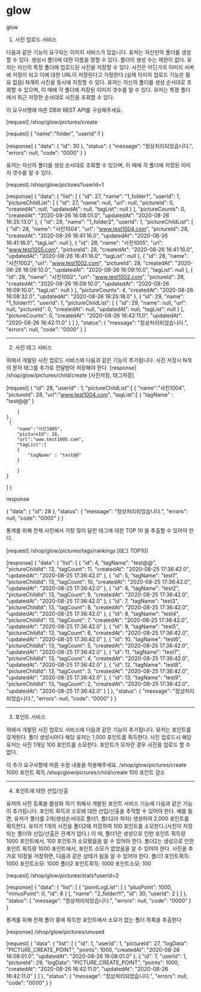 # glow
glow

1. 사진 업로드 서비스

다음과 같은 기능이 요구되는 이미지 서비스가 있습니다.
유저는 자신만의 폴더를 생성할 수 있다.
생성시 폴더에 대한 이름을 정할 수 있다.
폴더의 생성 수는 제한이 없다.
유저는 자신의 특정 폴더에 업로드된 사진을 저장할 수 있다.
사진은 어딘가의 이미지 서버에 저장이 되고 이에 대한 URL이 저장된다고 가정한다.(실제 이미지 업로드 기능은 필요 없음)
N개의 사진을 동시에 저장할 수 있다.
유저는 자신의 폴더를 생성 순서대로 조회할 수 있으며, 이 때에 각 폴더에 저장된 이미지 갯수를 알 수 있다.
유저는 특정 폴더에서 최근 저장한 순서대로 사진을 조회할 수 있다.

이 요구사항에 따른 DB와 REST API를 구성해주세요.

[request]
/shop/glow/pictures/create

[request]
{
    "name":"folder",
    "userId":1
}

[response]
{
    "data": {
        "id": 30
    },
    "status": {
        "message": "정상처리되었습니다.",
        "errors": null,
        "code": "0000"
    }
}

유저는 자신의 폴더를 생성 순서대로 조회할 수 있으며, 이 때에 각 폴더에 저장된 이미지 갯수를 알 수 있다.

[request]
/shop/glow/pictures?userId=1

[response]
{
    "data": {
        "list": [
            {
                "id": 27,
                "name": "1_folder1",
                "userId": 1,
                "pictureChildList": [
                    {
                        "id": 27,
                        "name": null,
                        "url": null,
                        "pictureId": 0,
                        "createdAt": null,
                        "updatedAt": null,
                        "tagList": null
                    }
                ],
                "pictureCounts": 0,
                "createdAt": "2020-08-26 16:08:01.0",
                "updatedAt": "2020-08-26 16:25:13.0"
            },
            {
                "id": 28,
                "name": "1_folder2",
                "userId": 1,
                "pictureChildList": [
                    {
                        "id": 28,
                        "name": "사진1004",
                        "url": "www.test1004.com",
                        "pictureId": 28,
                        "createdAt": "2020-08-26 16:41:16.0",
                        "updatedAt": "2020-08-26 16:41:16.0",
                        "tagList": null
                    },
                    {
                        "id": 28,
                        "name": "사진1005",
                        "url": "www.test1005.com",
                        "pictureId": 28,
                        "createdAt": "2020-08-26 16:41:16.0",
                        "updatedAt": "2020-08-26 16:41:16.0",
                        "tagList": null
                    },
                    {
                        "id": 28,
                        "name": "사진1002",
                        "url": "www.test1002.com",
                        "pictureId": 28,
                        "createdAt": "2020-08-26 16:09:10.0",
                        "updatedAt": "2020-08-26 16:09:10.0",
                        "tagList": null
                    },
                    {
                        "id": 28,
                        "name": "사진1002",
                        "url": "www.test1002.com",
                        "pictureId": 28,
                        "createdAt": "2020-08-26 16:09:10.0",
                        "updatedAt": "2020-08-26 16:09:10.0",
                        "tagList": null
                    }
                ],
                "pictureCounts": 4,
                "createdAt": "2020-08-26 16:08:32.0",
                "updatedAt": "2020-08-26 16:25:18.0"
            },
            {
                "id": 29,
                "name": "1_folder!!!",
                "userId": 1,
                "pictureChildList": [
                    {
                        "id": 29,
                        "name": null,
                        "url": null,
                        "pictureId": 0,
                        "createdAt": null,
                        "updatedAt": null,
                        "tagList": null
                    }
                ],
                "pictureCounts": 0,
                "createdAt": "2020-08-26 16:42:11.0",
                "updatedAt": "2020-08-26 16:42:11.0"
            }
        ]
    },
    "status": {
        "message": "정상처리되었습니다.",
        "errors": null,
        "code": "0000"
    }
}

----------------------------------------------------------------------------------------------------------------------------------------------

2. 사진 태그 서비스

위에서 개발된 사진 업로드 서비스에 다음과 같은 기능이 추가됩니다.
사진 저장시 N개의 문자 태그를 추가로 전달받아 저장해야 한다.
[response]
/shop/glow/pictures/child/create  [사진저장, 태그저장]

[request]
{
    "id": 28,
    "userId" : 1,
    "pictureChildList":[
    {
        "name":"사진1004",
        "pictureId": 28,
        "url":"www.test1004.com",
        "tagList":[
        {
            "tagName" : "test@@"
        }
      
        ]
    },
     {
        "name":"사진1005",
        "pictureId": 28,
        "url":"www.test1005.com",
        "tagList":[
        {
            "tagName" : "test@@"
        }
      
        ]
    }
  ]
}

response

{
    "data": {
        "id": 28
    },
    "status": {
        "message": "정상처리되었습니다.",
        "errors": null,
        "code": "0000"
    }
}

통계를 위해 전체 사진에서 가장 많이 달린 태그에 대한 TOP 10 을 추출할 수 있어야 한다.

[request]
/shop/glow/pictures/tags/rankings [태그 TOP10]

[response]
{
    "data": {
        "list": [
            {
                "id": 4,
                "tagName": "test@@",
                "pictureChildId": 13,
                "tagCount": 11,
                "createdAt": "2020-08-25 17:36:42.0",
                "updatedAt": "2020-08-25 17:36:42.0"
            },
            {
                "id": 5,
                "tagName": "test1",
                "pictureChildId": 13,
                "tagCount": 10,
                "createdAt": "2020-08-25 17:36:42.0",
                "updatedAt": "2020-08-25 17:36:42.0"
            },
            {
                "id": 6,
                "tagName": "test2",
                "pictureChildId": 13,
                "tagCount": 9,
                "createdAt": "2020-08-25 17:36:42.0",
                "updatedAt": "2020-08-25 17:36:42.0"
            },
            {
                "id": 7,
                "tagName": "test3",
                "pictureChildId": 13,
                "tagCount": 8,
                "createdAt": "2020-08-25 17:36:42.0",
                "updatedAt": "2020-08-25 17:36:42.0"
            },
            {
                "id": 8,
                "tagName": "test4",
                "pictureChildId": 13,
                "tagCount": 7,
                "createdAt": "2020-08-25 17:36:42.0",
                "updatedAt": "2020-08-25 17:36:42.0"
            },
            {
                "id": 9,
                "tagName": "test5",
                "pictureChildId": 13,
                "tagCount": 6,
                "createdAt": "2020-08-25 17:36:42.0",
                "updatedAt": "2020-08-25 17:36:42.0"
            },
            {
                "id": 10,
                "tagName": "test6",
                "pictureChildId": 13,
                "tagCount": 5,
                "createdAt": "2020-08-25 17:36:42.0",
                "updatedAt": "2020-08-25 17:36:42.0"
            },
            {
                "id": 11,
                "tagName": "test7",
                "pictureChildId": 13,
                "tagCount": 4,
                "createdAt": "2020-08-25 17:36:42.0",
                "updatedAt": "2020-08-25 17:36:42.0"
            },
            {
                "id": 12,
                "tagName": "test8",
                "pictureChildId": 13,
                "tagCount": 3,
                "createdAt": "2020-08-25 17:36:42.0",
                "updatedAt": "2020-08-25 17:36:42.0"
            },
            {
                "id": 13,
                "tagName": "test9",
                "pictureChildId": 13,
                "tagCount": 2,
                "createdAt": "2020-08-25 17:36:42.0",
                "updatedAt": "2020-08-25 17:36:42.0"
            }
        ]
    },
    "status": {
        "message": "정상처리되었습니다.",
        "errors": null,
        "code": "0000"
    }
}

----------------------------------------------------------------------------------------------------------------------------------------------

3. 포인트 서비스

위에서 개발된 사진 업로드 서비스에 다음과 같은 기능이 추가됩니다.
유저는 포인트를 갖게된다.
폴더 생성시마다 해당 유저는 1,000 포인트를 획득한다.
사진 업로드시 해당 유저는 사진 1개당 100 포인트를 소모한다.
포인트가 모자란 경우 사진을 업로드 할 수 없다.

이 추가 요구사항에 따른 수정 내용을 적용해주세요.
/shop/glow/pictures/create        1000 포인트 획득
/shop/glow/pictures/child/create  100  포인트 감소

----------------------------------------------------------------------------------------------------------------------------------------------

4. 포인트에 대한 선입/선출

유저의 사진 등록을 활성화 하기 위해서 개발된 포인트 서비스 기능에 다음과 같은 기능이 추가됩니다.
포인트 획득과 소모에 대한 선입/선출을 추적할 수 있어야 한다. 예를 들면,
유저가 폴더를 2개(생성순서대로 폴더1, 폴더2라 하자) 생성하여 2,000 포인트를 획득한다.
유저가 1개의 사진을 폴더2에 저장하여 100 포인트를 소모한다.(사진이 저장되는 폴더와 선입/선출은 관계가 없다.)
이 때, 폴더1은 생성으로 인한 포인트 획득량 1000 포인트에서, 100 포인트가 소모됐음을 알 수 있어야 한다.
폴더2는 생성으로 인한 포인트 획득량 1000 포인트에서, 포인트 소모가 없었음을 알 수 있어야 한다.
사진을 추가로 10장을 저장하면, 다음과 같은 상태가 됨을 알 수 있어야 한다.
폴더1
포인트획득: 1000
포인트소모: 1000
폴더2
포인트획득: 1000
포인트소모: 100

[request]
/shop/glow/pictures/stats?userId=2

[response]
{
    "data": {
        "list": [
            {
                "pointLogList": [
                    {
                        "plusPoint": 1000,
                        "minusPoint": 0,
                        "id": 8
                    }
                ],
                "name": "2_folder!!!",
                "id": 30,
                "userId": 2
            }
        ]
    },
    "status": {
        "message": "정상처리되었습니다.",
        "errors": null,
        "code": "0000"
    }
}


통계를 위해 전체 폴더 중에 획득한 포인트에서 소모가 없는 폴더 목록을 추출한다

[response]
/shop/glow/pictures/unused

[request]
{
    "data": {
        "list": [
            {
                "id": 1,
                "userId": 1,
                "pictureId": 27,
                "logData": "PICTURE_CREATE_POINT",
                "points": 1000,
                "createdAt": "2020-08-26 16:08:01.0",
                "updatedAt": "2020-08-26 16:08:01.0"
            },
            {
                "id": 7,
                "userId": 1,
                "pictureId": 29,
                "logData": "PICTURE_CREATE_POINT",
                "points": 1000,
                "createdAt": "2020-08-26 16:42:11.0",
                "updatedAt": "2020-08-26 16:42:11.0"
            }
        ]
    },
    "status": {
        "message": "정상처리되었습니다.",
        "errors": null,
        "code": "0000"
    }
}

